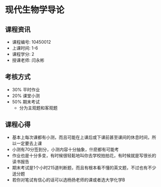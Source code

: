# 现代生物学导论


## 课程资讯
- 课程编号: 10450012  
- 上课时间: 1-6
- 课程学分: 2
- 授课老师: 闫永彬
  
## 考核方式
- 30% 平时作业
- 20% 课堂小测
- 50% 期末考试
  - 分为主观题和客观题

## 课程心得
- 基本上每次课都有小测，而且可能在上课后或下课前甚至课间的休息时间，所以一定要去上课
- 小测有70分签到分，小测内容十分抽象，什麽都有可能考
- 作业也是十分多变，有时候很轻鬆地叫你去学校拍拍花，有时候就是写很长的读书报告
- 期末考试是1个小时215道判断题，而且有根本看不懂的英文题，不过也有不少送分题
- 若你对笔试有信心的话可以选杨扬老师的课或者选大学化学B
